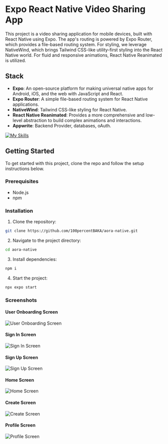 # Expo React Native Video Sharing App

This project is a video sharing application for mobile devices, built with React Native using Expo. The app's routing is powered by Expo Router, which provides a file-based routing system. For styling, we leverage NativeWind, which brings Tailwind CSS-like utility-first styling into the React Native world. For fluid and responsive animations, React Native Reanimated is utilized.

## Stack

- **Expo**: An open-source platform for making universal native apps for Android, iOS, and the web with JavaScript and React.
- **Expo Router**: A simple file-based routing system for React Native applications.
- **NativeWind**: Tailwind CSS-like styling for React Native.
- **React Native Reanimated**: Provides a more comprehensive and low-level abstraction to build complex animations and interactions.
- **Appwrite**: Backend Provider, databases, oAuth.

  
[![My Skills](https://skillicons.dev/icons?i=react,appwrite&perline=3)](https://skillicons.dev)

## Getting Started

To get started with this project, clone the repo and follow the setup instructions below.

### Prerequisites

- Node.js
- npm

### Installation

1. Clone the repository:

```bash
git clone https://github.com/100percentBAKA/aora-native.git
```

2. Navigate to the project directory:

```bash
cd aora-native
```

3. Install dependencies:

``` bash
npm i
```

4. Start the project:

``` bash
npx expo start
```

### Screenshots

#### User Onboarding Screen
![User Onboarding Screen](https://github.com/100percentBAKA/aora-native/blob/add-auth/assets/media/5.png)

#### Sign In Screen
![Sign In Screen](https://github.com/100percentBAKA/aora-native/blob/add-auth/assets/media/1.png)

#### Sign Up Screen
![Sign Up Screen](https://github.com/100percentBAKA/aora-native/blob/add-auth/assets/media/2.png)

#### Home Screen
![Home Screen](https://github.com/100percentBAKA/aora-native/blob/add-auth/assets/media/3.png)

#### Create Screen
![Create Screen](https://github.com/100percentBAKA/aora-native/blob/add-auth/assets/media/4.png)

#### Profile Screen
![Profile Screen](https://github.com/100percentBAKA/aora-native/blob/add-auth/assets/media/6.png)




